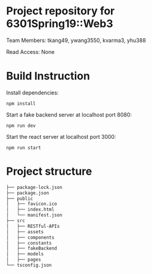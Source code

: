 # Project repository for 6301Spring19::Web3

Team Members: tkang49, ywang3550, kvarma3, yhu388

Read Access:  None


# Build Instruction
Install dependencies:
```
npm install
```

Start a fake backend server at localhost port 8080:
```
npm run dev
```

Start the react server at localhost port 3000:
```
npm run start
```


# Project structure
```bash
├── package-lock.json
├── package.json
├── public
│   ├── favicon.ico
│   ├── index.html
│   └── manifest.json
├── src
│   ├── RESTful-APIs
│   ├── assets
│   ├── components
│   ├── constants
│   ├── fakeBackend
│   ├── models
│   ├── pages
└── tsconfig.json
```


